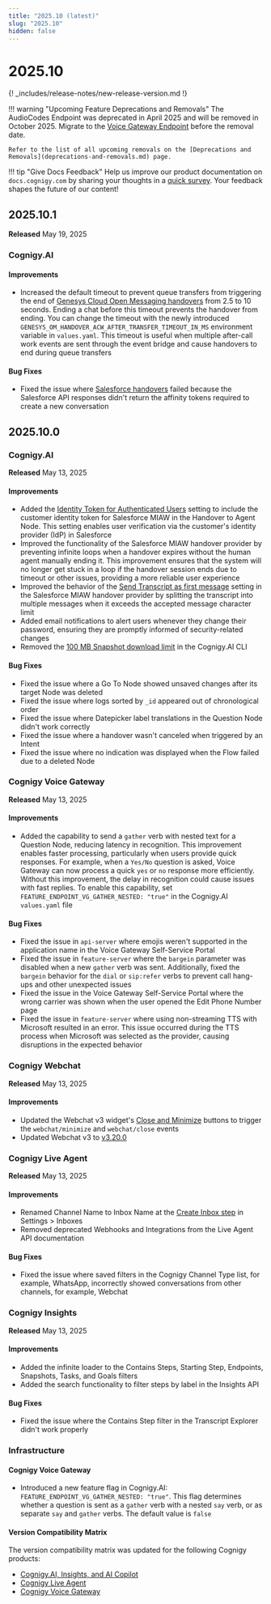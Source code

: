 ```yaml
---
title: "2025.10 (latest)"
slug: "2025.10"
hidden: false
---
```


# 2025.10

{! _includes/release-notes/new-release-version.md !}

!!! warning "Upcoming Feature Deprecations and Removals"
    The AudioCodes Endpoint was deprecated in April 2025 and will be removed in October 2025. Migrate to the [Voice Gateway Endpoint](../ai/deploy/endpoint-reference/voice-gateway.md) before the removal date.

    Refer to the list of all upcoming removals on the [Deprecations and Removals](deprecations-and-removals.md) page.

!!! tip "Give Docs Feedback"
    Help us improve our product documentation on `docs.cognigy.com` by sharing your thoughts in a [quick survey](https://forms.office.com/e/xnqneVasp2). Your feedback shapes the future of our content!

## 2025.10.1

**Released** May 19, 2025

### Cognigy.AI

#### Improvements

- Increased the default timeout to prevent queue transfers from triggering the end of [Genesys Cloud Open Messaging handovers](../ai/escalate/handover-reference/genesys-cloud-open-messaging.md) from 2.5 to 10 seconds. Ending a chat before this timeout prevents the handover from ending. You can change the timeout with the newly introduced `GENESYS_OM_HANDOVER_ACW_AFTER_TRANSFER_TIMEOUT_IN_MS` environment variable in `values.yaml`. This timeout is useful when multiple after-call work events are sent through the event bridge and cause handovers to end during queue transfers

#### Bug Fixes

- Fixed the issue where [Salesforce handovers](../ai/escalate/handover-reference/salesforce.md) failed because the Salesforce API responses didn't return the affinity tokens required to create a new conversation

## 2025.10.0

### Cognigy.AI

**Released** May 13, 2025

#### Improvements

- Added the [Identity Token for Authenticated Users](../ai/escalate/handover-reference/salesforce-miaw.md) setting to include the customer identity token for Salesforce MIAW in the Handover to Agent Node. This setting enables user verification via the customer's identity provider (IdP) in Salesforce
- Improved the functionality of the Salesforce MIAW handover provider by preventing infinite loops when a handover expires without the human agent manually ending it. This improvement ensures that the system will no longer get stuck in a loop if the handover session ends due to timeout or other issues, providing a more reliable user experience
- Improved the behavior of the [Send Transcript as first message](../ai/escalate/handover-reference/salesforce-miaw.md) setting in the Salesforce MIAW handover provider by splitting the transcript into multiple messages when it exceeds the accepted message character limit
- Added email notifications to alert users whenever they change their password, ensuring they are promptly informed of security-related changes
- Removed the [100 MB Snapshot download limit](../ai/developers/api-and-cli.md) in the Cognigy.AI CLI

#### Bug Fixes

- Fixed the issue where a Go To Node showed unsaved changes after its target Node was deleted
- Fixed the issue where logs sorted by `_id` appeared out of chronological order
- Fixed the issue where Datepicker label translations in the Question Node didn't work correctly
- Fixed the issue where a handover wasn't canceled when triggered by an Intent
- Fixed the issue where no indication was displayed when the Flow failed due to a deleted Node

### Cognigy Voice Gateway

**Released** May 13, 2025

#### Improvements

- Added the capability to send a `gather` verb with nested text for a Question Node, reducing latency in recognition. This improvement enables faster processing, particularly when users provide quick responses. For example, when a `Yes/No` question is asked, Voice Gateway can now process a quick `yes` or `no` response more efficiently. Without this improvement, the delay in recognition could cause issues with fast replies. To enable this capability, set `FEATURE_ENDPOINT_VG_GATHER_NESTED: "true"` in the Cognigy.AI `values.yaml` file

#### Bug Fixes

- Fixed the issue in `api-server` where emojis weren't supported in the application name in the Voice Gateway Self-Service Portal
- Fixed the issue in `feature-server` where the `bargein` parameter was disabled when a new `gather` verb was sent. Additionally, fixed the `bargein` behavior for the `dial` or `sip:refer` verbs to prevent call hang-ups and other unexpected issues
- Fixed the issue in the Voice Gateway Self-Service Portal where the wrong carrier was shown when the user opened the Edit Phone Number page
- Fixed the issue in `feature-server` where using non-streaming TTS with Microsoft resulted in an error. This issue occurred during the TTS process when Microsoft was selected as the provider, causing disruptions in the expected behavior

### Cognigy Webchat

**Released** May 13, 2025

#### Improvements

- Updated the Webchat v3 widget's [Close and Minimize](../webchat/v3/features.md#controlling-the-chat-window) buttons to trigger the `webchat/minimize` and `webchat/close` events
- Updated Webchat v3 to [v3.20.0](https://github.com/Cognigy/Webchat/releases/tag/v3.20.0)

### Cognigy Live Agent

**Released** May 13, 2025

#### Improvements

- Renamed Channel Name to Inbox Name at the [Create Inbox step](../live-agent/settings/inboxes.md) in Settings > Inboxes
- Removed deprecated Webhooks and Integrations from the Live Agent API documentation

#### Bug Fixes

- Fixed the issue where saved filters in the Cognigy Channel Type list, for example, WhatsApp, incorrectly showed conversations from other channels, for example, Webchat

### Cognigy Insights

**Released** May 13, 2025

#### Improvements

- Added the infinite loader to the Contains Steps, Starting Step, Endpoints, Snapshots, Tasks, and Goals filters
- Added the search functionality to filter steps by label in the Insights API

#### Bug Fixes

- Fixed the issue where the Contains Step filter in the Transcript Explorer didn't work properly

### Infrastructure

#### Cognigy Voice Gateway

- Introduced a new feature flag in Cognigy.AI: `FEATURE_ENDPOINT_VG_GATHER_NESTED: "true"`. This flag determines whether a question is sent as a `gather` verb with a nested `say` verb, or as separate `say` and `gather` verbs. The default value is `false`

#### Version Compatibility Matrix

The version compatibility matrix was updated for the following Cognigy products:

- [Cognigy.AI, Insights, and AI Copilot](../ai/installation/version-compatibility-matrix.md)
- [Cognigy Live Agent](../live-agent/installation/deployment/version-compatibility-matrix.md)
- [Cognigy Voice Gateway](../voice-gateway/installation/version-compatibility-matrix.md)